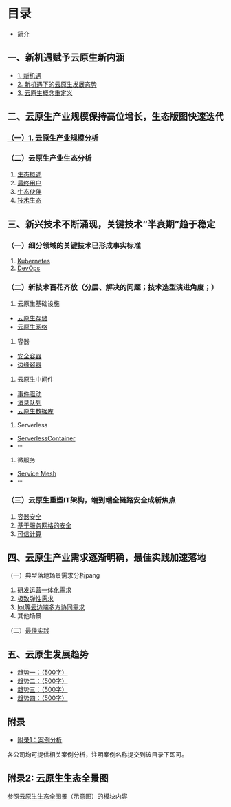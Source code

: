 # 目录

- [简介](README.md)

## 一、新机遇赋予云原生新内涵

- [1. 新机遇](ch1/new-chanllenge.md) 
- [2. 新机遇下的云原生发展态势](ch1/trend.md)
- [3. 云原生概念重定义](ch1/cloud-native-definition.md)

## 二、云原生产业规模保持高位增长，生态版图快速迭代

### [（一）1. 云原生产业规模分析](ch2/scale-analysis.md)

### （二）云原生产业生态分析

1. [生态概述](ch2/云原生产业生态-生态概述.md)
1. [最终用户](ch2/云原生产业生态-最终用户.md)
1. [生态伙伴](ch2/云原生产业生态-生态伙伴.md)
1. [技术生态](ch2/云原生产业生态-技术生态.md)

## 三、新兴技术不断涌现，关键技术“半衰期”趋于稳定

### （一）细分领域的关键技术已形成事实标准

1. [Kubernetes](ch3/关键技术-kubernetes.md)
1. [DevOps](ch3/关键技术-devops.md)

### （二）新技术百花齐放（分层、解决的问题；技术选型演进角度；）

1.	云原生基础设施
   - [云原生存储](ch3/新技术-云原生存储.md)
   - [云原生网络](ch3/新技术-云原生网络.md)
1.	容器
   - [安全容器](ch3/新技术-安全容器.md)
   - [边缘容器](ch3/新技术-边缘容器.md)
1.	云原生中间件
   - [事件驱动](ch3/新技术-事件驱动.md)
   - [消息队列](ch3/新技术-消息队列.md)
   - [云原生数据库](ch3/新技术-云原生数据库.md)
1.	Serverless
   - [ServerlessContainer](ch3/新技术-ServerlessContainer.md)
   - ···   
1.	微服务
   - [Service Mesh](ch3/service-mesh.md)
   - ···

### （三）云原生重塑IT架构，端到端全链路安全成新焦点

1.  [容器安全](ch3/云原生安全-容器安全.md)
1.  [基于服务网格的安全](ch3/云原生安全-服务网格.md)
1.  [可信计算](ch3/云原生安全-可信计算.md)

## 四、云原生产业需求逐渐明确，最佳实践加速落地

（一）典型落地场景需求分析pang

1. [研发运营一体化需求](ch4/研发运营一体化需求.md)
1. [极致弹性需求](ch4/极致弹性需求.md)
1. [Iot等云边端多方协同需求](ch4/Iot等云边端多方协同需求.md)
1. 其他场景

（二）[最佳实践](ch4/最佳实践.md)

## 五、云原生发展趋势

- [趋势一：（500字）](ch5/趋势一.md)
- [趋势二：（500字）](ch5/趋势二.md)
- [趋势三：（500字）](ch5/趋势三.md)
- [趋势四：（500字）](ch5/趋势四.md)

## 附录

- [附录1：案例分析](appx1/案例分析.md) 

各公司均可提供相关案例分析，注明案例名称提交到该目录下即可。

## 附录2: 云原生生态全景图

参照云原生生态全图景（示意图）的模块内容
